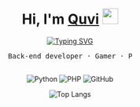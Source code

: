 <div align="center">
  <h1 align="center">Hi, I'm <a href="https://quvi.is-a.dev" target="_blank">Quvi</a> 
  <img src="https://github.com/blackcater/blackcater/raw/main/images/Hi.gif" height="32"/></h1>
  <a href="https://git.io/typing-svg"><img src="https://readme-typing-svg.demolab.com?font=Fira+Code&pause=1000&center=true&vCenter=true&width=435&lines=Python.+Databases.+Telegram+Bots" alt="Typing SVG" /></a>

  <pre style="width: 50%;">
Back-end developer · Gamer · PyCharm Users
  </pre>


  ![Python](https://img.shields.io/badge/python-3670A0?style=for-the-badge&logo=python&logoColor=ffdd54)
  ![PHP](https://img.shields.io/badge/php-%23777BB4.svg?style=for-the-badge&logo=php&logoColor=white)
  ![GitHub](https://img.shields.io/badge/github-%23121011.svg?style=for-the-badge&logo=github&logoColor=white)

  ![Top Langs](https://github-readme-stats.vercel.app/api/top-langs/?username=quvvii)
  
</div>
